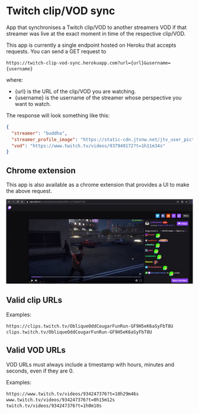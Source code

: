# Twitch clip/VOD sync
App that synchronises a Twitch clip/VOD to another streamers VOD if that streamer was live at the exact moment in time of the respective clip/VOD.

This app is currently a single endpoint hosted on Heroku that accepts requests. You can send a GET request to 

```
https://twitch-clip-vod-sync.herokuapp.com?url={url}&username={username}
```
where:

* {url} is the URL of the clip/VOD you are watching.
* {username} is the username of the streamer whose perspective you want to watch.

The response will look something like this:

```json
{
  "streamer": "buddha",
  "streamer_profile_image": "https://static-cdn.jtvnw.net/jtv_user_pictures/65187ee1-0ca2-447f-9477-9a08c1598603-profile_image-300x300.png",
  "vod": "https://www.twitch.tv/videos/937949172?t=1h11m34s"
}
```

## Chrome extension
This app is also available as a chrome extension that provides a UI to make the above request.

![extension](chrome-extension/images/extension.gif)

## Valid clip URLs
Examples:

```
https://clips.twitch.tv/ObliqueOddCougarFunRun-GF9H5eK6aSyFbT8U
clips.twitch.tv/ObliqueOddCougarFunRun-GF9H5eK6aSyFbT8U
```

## Valid VOD URLs
VOD URLs must always include a timestamp with hours, minutes and seconds, even if they are 0.

Examples:

```
https://www.twitch.tv/videos/934247376?t=10h29m46s
www.twitch.tv/videos/934247376?t=0h15m12s
twitch.tv/videos/934247376?t=1h0m10s
```

